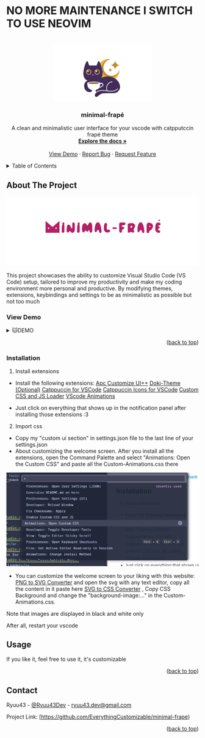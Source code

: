 <h1>NO MORE MAINTENANCE I SWITCH TO USE NEOVIM</h1>

<a id="readme-top"></a>

<!-- PROJECT LOGO -->
<br />
<div align="center">
  <a href="https://github.com/Ryuu43/minimal-frape">
    <img src="images/logo.png" alt="Logo" width="260" height="150">
  </a>

  <h3 align="center">minimal-frapé</h3>

  <p align="center">
    A clean and minimalistic user interface for your vscode with catpputccin frapé theme
    <br />
    <a href="https://github.com/Ryuu43/minimal-frape"><strong>Explore the docs »</strong></a>
    <br />
    <br />
    <a href="#demo">View Demo</a>
    ·
    <a href="https://github.com/Ryuu43/minimal-frape/issues/new/choose">Report Bug</a>
    ·
    <a href="https://github.com/Ryuu43/minimal-frape/issues/new?labels=enhancement&template=feature-request---.md">Request Feature</a>
  </p>
</div>

<!-- TABLE OF CONTENTS -->
<details>
  <summary>Table of Contents</summary>
  <ol>
    <li>
      <a href="#about-the-project">About The Project</a>
    </li>
    <li><a href="#installation">Installation</a></li>
    <li><a href="#usage">Usage</a></li>
    <li><a href="#contact">Contact</a></li>
  </ol>
</details>

<!-- ABOUT THE PROJECT -->

## About The Project

<div align="center">
  <a href="">
    <img src="images/textlogo.png" alt="Logo">
  </a>
  </div>

This project showcases the ability to customize Visual Studio Code (VS Code) setup, tailored to improve my productivity and make my coding environment more personal and productive. By modifying themes, extensions, keybindings and settings to be as minimalistic as possible but not too much

### View Demo

<details>
<summary>🐱DEMO</summary>
 <tr>
  <td><img src="images/1.png" width="100%"/></td>
  <br>
  <td><img src="images/2.png" width="100%"/></td>
  <br>
  <td><img src="images/3.png" width="100%"/></td>
  <br>
  <td><img src="images/4.png" width="100%"/></td>
  <br>
  <td><img src="images/5.png" width="100%"/></td>
 </tr>
</details>
<p align="right">(<a href="#readme-top">back to top</a>)</p>

### Installation

1. Install extensions

- Install the following extensions:
  <a href="https://marketplace.visualstudio.com/items?itemName=drcika.apc-extension">Apc Customize UI++</a>
  <a href="https://marketplace.visualstudio.com/items?itemName=unthrottled.doki-theme">Doki-Theme (Optional)</a>
  <a href="https://marketplace.visualstudio.com/items?itemName=Catppuccin.catppuccin-vsc">Catppuccin for VSCode</a>
  <a href="https://marketplace.visualstudio.com/items?itemName=Catppuccin.catppuccin-vsc-icons">Catppuccin Icons for VSCode</a>
  <a href="https://marketplace.visualstudio.com/items?itemName=be5invis.vscode-custom-css">Custom CSS and JS Loader</a>
  <a href="https://marketplace.visualstudio.com/items?itemName=BrandonKirbyson.vscode-animations"> VScode Animations</a>

- Just click on everything that shows up in the notification panel after installing those extensions :3

2. Import css

- Copy my "custom ui section" in settings.json file to the last line of your settings.json
- About customizing the welcome screen. After you install all the extensions, open the Command Palette and select "Animations: Open the Custom CSS" and paste all the Custom-Animations.css there

![alt text](image.png)

- You can customize the welcome screen to your liking with this website:
  <a href="https://convertio.co/png-svg/"> PNG to SVG Converter</a> and open the svg with any text editor, copy all the content in it paste here
  <a href="https://bloggerpilot.com/en/tools/svg-to-css/"> SVG to CSS Converter</a>
  , Copy CSS Background and change the "background-image:..." in the Custom-Animations.css.

Note that images are displayed in black and white only

After all, restart your vscode

<!-- USAGE EXAMPLES -->

## Usage

If you like it, feel free to use it, it's customizable

<p align="right">(<a href="#readme-top">back to top</a>)</p>

<!-- CONTACT -->

## Contact

Ryuu43 - [@Ryuu43Dev](https://x.com/Ryuu43Dev) - <ryuu43.dev@gmail.com>

Project Link: [https://github.com/EverythingCustomizable/minimal-frape)

<p align="right">(<a href="#readme-top">back to top</a>)</p>

<!-- MARKDOWN LINKS & IMAGES -->
<!-- https://www.markdownguide.org/basic-syntax/#reference-style-links -->
